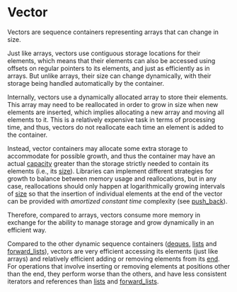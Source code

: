 # Vector

Vectors are sequence containers representing arrays that can change in size.

Just like arrays, vectors use contiguous storage locations for their elements, which means that their elements can also be accessed using offsets on regular pointers to its elements, and just as efficiently as in arrays. But unlike arrays, their size can change dynamically, with their storage being handled automatically by the container.

Internally, vectors use a dynamically allocated array to store their elements. This array may need to be reallocated in order to grow in size when new elements are inserted, which implies allocating a new array and moving all elements to it. This is a relatively expensive task in terms of processing time, and thus, vectors do not reallocate each time an element is added to the container.

Instead, vector containers may allocate some extra storage to accommodate for possible growth, and thus the container may have an actual [capacity](http://www.cplusplus.com/vector::capacity) greater than the storage strictly needed to contain its elements (i.e., its [size](http://www.cplusplus.com/vector::size)). Libraries can implement different strategies for growth to balance between memory usage and reallocations, but in any case, reallocations should only happen at logarithmically growing intervals of [size](http://www.cplusplus.com/vector::size) so that the insertion of individual elements at the end of the vector can be provided with *amortized constant time* complexity (see [push_back](http://www.cplusplus.com/vector::push_back)).

Therefore, compared to arrays, vectors consume more memory in exchange for the ability to manage storage and grow dynamically in an efficient way.

Compared to the other dynamic sequence containers ([deques](http://www.cplusplus.com/deque), [lists](http://www.cplusplus.com/list) and [forward_lists](http://www.cplusplus.com/forward_list)), vectors are very efficient accessing its elements (just like arrays) and relatively efficient adding or removing elements from its [end](http://www.cplusplus.com/vector::end). For operations that involve inserting or removing elements at positions other than the end, they perform worse than the others, and have less consistent iterators and references than [lists](http://www.cplusplus.com/list) and [forward_lists](http://www.cplusplus.com/forward_list).